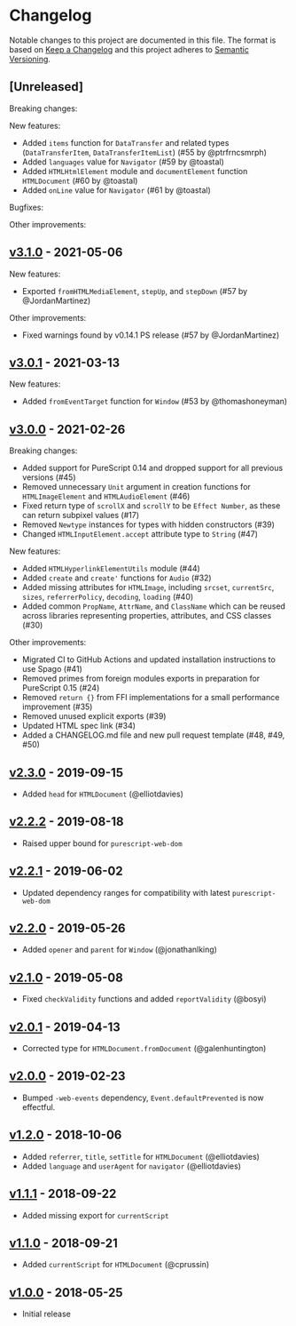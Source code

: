 # Changelog

Notable changes to this project are documented in this file. The format is based on [Keep a Changelog](https://keepachangelog.com/en/1.0.0/) and this project adheres to [Semantic Versioning](https://semver.org/spec/v2.0.0.html).

## [Unreleased]

Breaking changes:

New features:
- Added `items` function for `DataTransfer` and related types (`DataTransferItem`, `DataTransferItemList`) (#55 by @ptrfrncsmrph)
- Added `languages` value for `Navigator` (#59 by @toastal)
- Added `HTMLHtmlElement` module and `documentElement` function `HTMLDocument` (#60 by @toastal)
- Added `onLine` value for `Navigator` (#61 by @toastal)

Bugfixes:

Other improvements:

## [v3.1.0](https://github.com/purescript-web/purescript-web-html/releases/tag/v3.1.0) - 2021-05-06

New features:
- Exported `fromHTMLMediaElement`, `stepUp`, and `stepDown` (#57 by @JordanMartinez)

Other improvements:
- Fixed warnings found by v0.14.1 PS release (#57 by @JordanMartinez)

## [v3.0.1](https://github.com/purescript-web/purescript-web-html/releases/tag/v3.0.1) - 2021-03-13

New features:
- Added `fromEventTarget` function for `Window` (#53 by @thomashoneyman)

## [v3.0.0](https://github.com/purescript-web/purescript-web-html/releases/tag/v3.0.0) - 2021-02-26

Breaking changes:
- Added support for PureScript 0.14 and dropped support for all previous versions (#45)
- Removed unnecessary `Unit` argument in creation functions for `HTMLImageElement` and `HTMLAudioElement` (#46)
- Fixed return type of `scrollX` and `scrollY` to be `Effect Number`, as these can return subpixel values (#17)
- Removed `Newtype` instances for types with hidden constructors (#39)
- Changed `HTMLInputElement.accept` attribute type to `String` (#47) 

New features:
- Added `HTMLHyperlinkElementUtils` module (#44)
- Added `create` and `create'` functions for `Audio` (#32)
- Added missing attributes for `HTMLImage`, including `srcset`, `currentSrc`, `sizes`, `referrerPolicy`, `decoding`, `loading` (#40)
- Added common `PropName`, `AttrName`, and `ClassName` which can be reused across libraries representing properties, attributes, and CSS classes (#30)

Other improvements:
- Migrated CI to GitHub Actions and updated installation instructions to use Spago (#41)
- Removed primes from foreign modules exports in preparation for PureScript 0.15 (#24)
- Removed `return {}` from FFI implementations for a small performance improvement (#35)
- Removed unused explicit exports (#39)
- Updated HTML spec link (#34)
- Added a CHANGELOG.md file and new pull request template (#48, #49, #50)

## [v2.3.0](https://github.com/purescript-web/purescript-web-html/releases/tag/v2.3.0) - 2019-09-15

- Added `head` for `HTMLDocument` (@elliotdavies)

## [v2.2.2](https://github.com/purescript-web/purescript-web-html/releases/tag/v2.2.2) - 2019-08-18

- Raised upper bound for `purescript-web-dom`

## [v2.2.1](https://github.com/purescript-web/purescript-web-html/releases/tag/v2.2.1) - 2019-06-02

- Updated dependency ranges for compatibility with latest `purescript-web-dom`

## [v2.2.0](https://github.com/purescript-web/purescript-web-html/releases/tag/v2.2.0) - 2019-05-26

- Added `opener` and `parent` for `Window` (@jonathanlking)

## [v2.1.0](https://github.com/purescript-web/purescript-web-html/releases/tag/v2.1.0) - 2019-05-08

- Fixed `checkValidity` functions and added `reportValidity` (@bosyi)

## [v2.0.1](https://github.com/purescript-web/purescript-web-html/releases/tag/v2.0.1) - 2019-04-13

- Corrected type for `HTMLDocument.fromDocument` (@galenhuntington)

## [v2.0.0](https://github.com/purescript-web/purescript-web-html/releases/tag/v2.0.0) - 2019-02-23

- Bumped `-web-events` dependency, `Event.defaultPrevented` is now effectful.

## [v1.2.0](https://github.com/purescript-web/purescript-web-html/releases/tag/v1.2.0) - 2018-10-06

- Added `referrer`, `title`, `setTitle` for `HTMLDocument` (@elliotdavies)
- Added `language` and `userAgent` for `navigator` (@elliotdavies)

## [v1.1.1](https://github.com/purescript-web/purescript-web-html/releases/tag/v1.1.1) - 2018-09-22

- Added missing export for `currentScript`

## [v1.1.0](https://github.com/purescript-web/purescript-web-html/releases/tag/v1.1.0) - 2018-09-21

- Added `currentScript` for `HTMLDocument` (@cprussin)

## [v1.0.0](https://github.com/purescript-web/purescript-web-html/releases/tag/v1.0.0) - 2018-05-25

- Initial release
